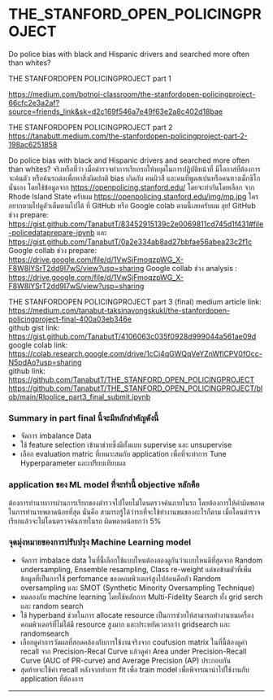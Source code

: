 # THE_STANFORD_OPEN_POLICINGPROJECT

Do police bias with black and Hispanic drivers and searched more often than whites?


THE STANFORDOPEN POLICINGPROJECT part 1

https://medium.com/botnoi-classroom/the-stanfordopen-policingproject-66cfc2e3a2af?source=friends_link&sk=d2c169f546a7e49f63e2a8c402d18bae

THE STANFORDOPEN POLICINGPROJECT part 2
https://tanabutt.medium.com/the-stanfordopen-policingproject-part-2-198ac6251858


Do police bias with black and Hispanic drivers and searched more often than whites?
จริงหรือที่ว่า เมื่อตำรวจทำการเรียกรถให้หยุดในการปฏิบัติหน้าที่ มีโอกาสที่ต้องการจะค้นตัว หรือค้นรถต่อเพื่อหาสิ่งผิดปกติ bias เกิดกับ คนผิวสี และคนที่พูดสเปนหรือคนทางเม็กซิโกนั่นเอง โดยใช้ข้อมูลจาก https://openpolicing.stanford.edu/ โดยจะทำกันโดยเลือก จาก Rhode Island State ครับผม
https://openpolicing.stanford.edu/img/mp.jpg
ใครอยากตามไปดูตัวเต็มตามไปได้ ที่ GitHub หรือ Google colab ตามนี้เลยครับผม ลุย!
GitHub ช่วง prepare: https://gist.github.com/TanabutT/83452915139c2e0069811cd745d1f431#file-policedataprepare-ipynb และ https://gist.github.com/TanabutT/0a2e334ab8ad27bbfae56abea23c2f1c
Google collab ช่วง prepare: https://drive.google.com/file/d/1VwSjFmoqzpWG_X-F8W8lYSrT2dd9I7wS/view?usp=sharing
Google collab ช่วง analysis : https://drive.google.com/file/d/1VwSjFmoqzpWG_X-F8W8lYSrT2dd9I7wS/view?usp=sharing

THE STANFORDOPEN POLICINGPROJECT part 3 (final)
medium article link:  
https://medium.com/tanabut-taksinavongskukl/the-stanfordopen-policingproject-final-400a03eb346e  
github gist link:  
https://gist.github.com/TanabutT/4106063c035f0928d999044a561ae09d  
google colab link:  
https://colab.research.google.com/drive/1cCj4qGWQqVeYZnWflCPV0fOcc-N5pdAo?usp=sharing  
github link:  
https://github.com/TanabutT/THE_STANFORD_OPEN_POLICINGPROJECT  
https://github.com/TanabutT/THE_STANFORD_OPEN_POLICINGPROJECT/blob/main/RIpolice_part3_final_submit.ipynb  


### Summary in part final นี้จะมีหลักสำคัญดังนี้
- จัดการ imbalance Data
- ใช้ feature selection เข้ามาช่วยซึ่งมีทั้งแบบ supervise และ unsupervise
- เลือก evaluation matric ที่เหมาะสมกับ application เพื่อที่จะทำการ Tune Hyperparameter และเปรียบเทียบผล

### application ของ ML model ที่จะทำนี้ objective หลักคือ
ต้องการทำนายการผ่านการเรียกของตำรวจไปโดยไม่โดนตรวจค้นภายในรถ โดยต้องการให้ค่าผิดพลาดในการทำนายพลาดน้อยที่สุด นั่นคือ สามารถรู้ได้ว่ารถที่จะใช้ทำงานขนของอะไรก็ตาม เมื่อโดนตำรวจเรียกแล้วจะไม่โดนตรวจค้นภายในรถ ผิดพลาดน้อยกว่า 5%

### จุดมุ่งหมายของการปรับปรุง Machine Learning model
- จัดการ imbalace data ในที่นี้เลือกใช้แบบไหนต้องลองดูกันว่าแบบไหนดีที่สุดจาก Random undersampling, Ensemble resampling, Class re-weight แต่ขอข้ามตัวที่เพิ่มข้อมูลที่เป็นการใช้ perfomance ของคอมพิวเตอร์สูงไปก่อนคือตัว Random oversampling และ SMOT (Synthetic Minority Oversampling Technique)
- ทดลองกับ machine learning โดยใช้หลักการ Multi-Fidelity Search ทั้ง grid serch และ random search
- ใช้ hyperband ช่วยในการ allocate resource เป็นการช่วยให้สามารถทำงานบนเครื่องคอมพิวเตอร์ที่ไม่ได้มี resource สูงมาก และประหยัดเวลากว่า gridsearch และ randomsearch
- เลือกดูค่าการวัดผลที่สอดคล้องกับการใช้งานจริงจาก coufusion matrix ในที่นี้ต้องดูค่า recall จาก Precision-Recal Curve แล้วดูค่า Area under Precision-Recall Curve (AUC of PR-curve) and Average Precision (AP) ประกอบกัน
- สุดท้ายจะใช้ค่า recall หลังจากทำการ fit เพื่อ train model เพื่อพิจารณานำไปใช้งานกับ application ที่ต้องการ

---
